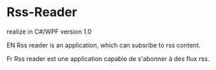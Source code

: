 Rss-Reader
==========

realize in C#/WPF
version 1.0

EN
Rss reader is an application, which can subsribe to rss content.


Fr
Rss reader est une application capable de s'abonner à des flux rss.
